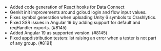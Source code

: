 - Added code generation of React hooks for Data Connect
- Genkit init improvements around gcloud login and flow input values.
- Fixes symbol generation when uploading Unity 6 symbols to Crashlytics.
- Fixed SSR issues in Angular 19 by adding support for default and reqHandler exports. (#8145)
- Added Angular 19 as supported version. (#8145)
- Fixed appdistribution:testers:list raising an error when a tester is not part of any group. (#8191)
